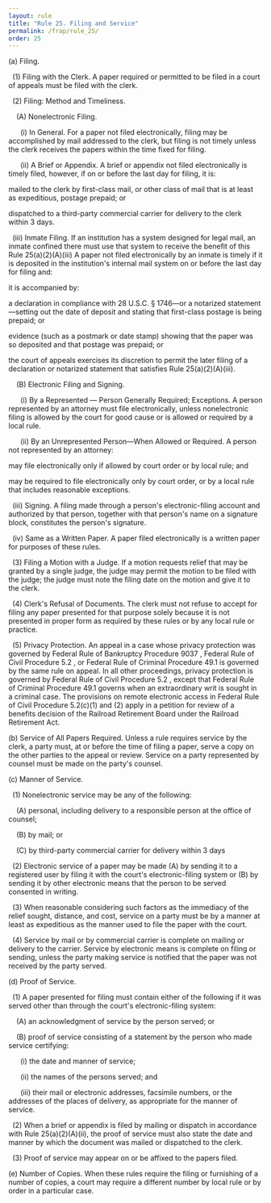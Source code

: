 ```yaml
---
layout: rule
title: "Rule 25. Filing and Service"
permalink: /frap/rule_25/
order: 25
---
```


(a) Filing.


&nbsp;&nbsp;(1) Filing with the Clerk. A paper required or permitted to be filed in a court of appeals must be filed with the clerk.


&nbsp;&nbsp;(2) Filing: Method and Timeliness.


&nbsp;&nbsp;&nbsp;&nbsp;(A) Nonelectronic Filing.


&nbsp;&nbsp;&nbsp;&nbsp;&nbsp;&nbsp;(i) In General. For a paper not filed electronically, filing may be accomplished by mail addressed to the clerk, but filing is not timely unless the clerk receives the papers within the time fixed for filing.


&nbsp;&nbsp;&nbsp;&nbsp;&nbsp;&nbsp;(ii) A Brief or Appendix. A brief or appendix not filed electronically is timely filed, however, if on or before the last day for filing, it is:


mailed to the clerk by first-class mail, or other class of mail that is at least as expeditious, postage prepaid; or


dispatched to a third-party commercial carrier for delivery to the clerk within 3 days.


&nbsp;&nbsp;(iii) Inmate Filing. If an institution has a system designed for legal mail, an inmate confined there must use that system to receive the benefit of this Rule 25(a)(2)(A)(iii) A paper not filed electronically by an inmate is timely if it is deposited in the institution's internal mail system on or before the last day for filing and:


it is accompanied by:


a declaration in compliance with 28 U.S.C. § 1746—or a notarized statement—setting out the date of deposit and stating that first-class postage is being prepaid; or


evidence (such as a postmark or date stamp) showing that the paper was so deposited and that postage was prepaid; or


the court of appeals exercises its discretion to permit the later filing of a declaration or notarized statement that satisfies Rule 25(a)(2)(A)(iii).


&nbsp;&nbsp;&nbsp;&nbsp;(B) Electronic Filing and Signing.


&nbsp;&nbsp;&nbsp;&nbsp;&nbsp;&nbsp;(i) By a Represented — Person Generally Required; Exceptions. A person represented by an attorney must file electronically, unless nonelectronic filing is allowed by the court for good cause or is allowed or required by a local rule.


&nbsp;&nbsp;&nbsp;&nbsp;&nbsp;&nbsp;(ii) By an Unrepresented Person—When Allowed or Required. A person not represented by an attorney:


may file electronically only if allowed by court order or by local rule; and


may be required to file electronically only by court order, or by a local rule that includes reasonable exceptions.


&nbsp;&nbsp;(iii) Signing. A filing made through a person's electronic-filing account and authorized by that person, together with that person's name on a signature block, constitutes the person's signature.


&nbsp;&nbsp;(iv) Same as a Written Paper. A paper filed electronically is a written paper for purposes of these rules.


&nbsp;&nbsp;(3) Filing a Motion with a Judge. If a motion requests relief that may be granted by a single judge, the judge may permit the motion to be filed with the judge; the judge must note the filing date on the motion and give it to the clerk.


&nbsp;&nbsp;(4) Clerk's Refusal of Documents. The clerk must not refuse to accept for filing any paper presented for that purpose solely because it is not presented in proper form as required by these rules or by any local rule or practice.


&nbsp;&nbsp;(5) Privacy Protection. An appeal in a case whose privacy protection was governed by Federal Rule of Bankruptcy Procedure 9037 , Federal Rule of Civil Procedure 5.2 , or Federal Rule of Criminal Procedure 49.1 is governed by the same rule on appeal. In all other proceedings, privacy protection is governed by Federal Rule of Civil Procedure 5.2 , except that Federal Rule of Criminal Procedure 49.1 governs when an extraordinary writ is sought in a criminal case. The provisions on remote electronic access in Federal Rule of Civil Procedure 5.2(c)(1) and (2) apply in a petition for review of a benefits decision of the Railroad Retirement Board under the Railroad Retirement Act.


(b) Service of All Papers Required. Unless a rule requires service by the clerk, a party must, at or before the time of filing a paper, serve a copy on the other parties to the appeal or review. Service on a party represented by counsel must be made on the party's counsel.


(c) Manner of Service.


&nbsp;&nbsp;(1) Nonelectronic service may be any of the following:


&nbsp;&nbsp;&nbsp;&nbsp;(A) personal, including delivery to a responsible person at the office of counsel;


&nbsp;&nbsp;&nbsp;&nbsp;(B) by mail; or


&nbsp;&nbsp;&nbsp;&nbsp;(C) by third-party commercial carrier for delivery within 3 days


&nbsp;&nbsp;(2) Electronic service of a paper may be made (A) by sending it to a registered user by filing it with the court's electronic-filing system or (B) by sending it by other electronic means that the person to be served consented in writing.


&nbsp;&nbsp;(3) When reasonable considering such factors as the immediacy of the relief sought, distance, and cost, service on a party must be by a manner at least as expeditious as the manner used to file the paper with the court.


&nbsp;&nbsp;(4) Service by mail or by commercial carrier is complete on mailing or delivery to the carrier. Service by electronic means is complete on filing or sending, unless the party making service is notified that the paper was not received by the party served.


(d) Proof of Service.


&nbsp;&nbsp;(1) A paper presented for filing must contain either of the following if it was served other than through the court's electronic-filing system:


&nbsp;&nbsp;&nbsp;&nbsp;(A) an acknowledgment of service by the person served; or


&nbsp;&nbsp;&nbsp;&nbsp;(B) proof of service consisting of a statement by the person who made service certifying:


&nbsp;&nbsp;&nbsp;&nbsp;&nbsp;&nbsp;(i) the date and manner of service;


&nbsp;&nbsp;&nbsp;&nbsp;&nbsp;&nbsp;(ii) the names of the persons served; and


&nbsp;&nbsp;&nbsp;&nbsp;&nbsp;&nbsp;(iii) their mail or electronic addresses, facsimile numbers, or the addresses of the places of delivery, as appropriate for the manner of service.


&nbsp;&nbsp;(2) When a brief or appendix is filed by mailing or dispatch in accordance with Rule 25(a)(2)(A)(ii), the proof of service must also state the date and manner by which the document was mailed or dispatched to the clerk.


&nbsp;&nbsp;(3) Proof of service may appear on or be affixed to the papers filed.


(e) Number of Copies. When these rules require the filing or furnishing of a number of copies, a court may require a different number by local rule or by order in a particular case.
